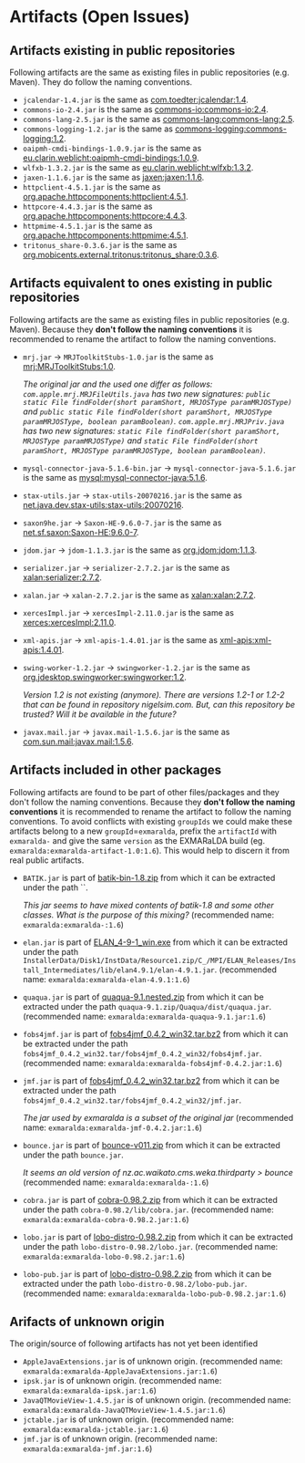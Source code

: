 # Artifacts (Open Issues)

## Artifacts existing in public repositories

Following artifacts are the same as existing files in public repositories (e.g. Maven). They do follow the naming conventions.

- `jcalendar-1.4.jar` is the same as [com.toedter:jcalendar:1.4](http://central.maven.org/maven2/com.toedter/jcalendar/1.4/jcalendar-1.4.jar).
- `commons-io-2.4.jar` is the same as [commons-io:commons-io:2.4](http://central.maven.org/maven2/commons-io/commons-io/2.4/commons-io-2.4.jar).
- `commons-lang-2.5.jar` is the same as [commons-lang:commons-lang:2.5](http://central.maven.org/maven2/commons-lang/commons-lang/2.5/commons-lang-2.5.jar).
- `commons-logging-1.2.jar` is the same as [commons-logging:commons-logging:1.2](http://central.maven.org/maven2/commons-logging/commons-logging/1.2/commons-logging-1.2.jar).
- `oaipmh-cmdi-bindings-1.0.9.jar` is the same as [eu.clarin.weblicht:oaipmh-cmdi-bindings:1.0.9](http://central.maven.org/maven2/eu.clarin.weblicht/oaipmh-cmdi-bindings/1.0.9/oaipmh-cmdi-bindings-1.0.9.jar).
- `wlfxb-1.3.2.jar` is the same as [eu.clarin.weblicht:wlfxb:1.3.2](http://central.maven.org/maven2/eu.clarin.weblicht/wlfxb/1.3.2/wlfxb-1.3.2.jar).
- `jaxen-1.1.6.jar` is the same as [jaxen:jaxen:1.1.6](http://central.maven.org/maven2/jaxen/jaxen/1.1.6/jaxen-1.1.6.jar).
- `httpclient-4.5.1.jar` is the same as [org.apache.httpcomponents:httpclient:4.5.1](http://central.maven.org/maven2/org.apache.httpcomponents/httpclient/4.5.1/httpclient-4.5.1.jar).
- `httpcore-4.4.3.jar` is the same as [org.apache.httpcomponents:httpcore:4.4.3](http://central.maven.org/maven2/org.apache.httpcomponents/httpcore/4.4.3/httpcore-4.4.3.jar).
- `httpmime-4.5.1.jar` is the same as [org.apache.httpcomponents:httpmime:4.5.1](http://central.maven.org/maven2/org.apache.httpcomponents/httpmime/4.5.1/httpmime-4.5.1.jar).
- `tritonus_share-0.3.6.jar` is the same as [org.mobicents.external.tritonus:tritonus_share:0.3.6](https://repository.jboss.org/org.mobicents.external.tritonus/tritonus_share/0.3.6/tritonus_share-0.3.6.jar).

## Artifacts equivalent to ones existing in public repositories

Following artifacts are the same as existing files in public repositories (e.g. Maven). Because they **don't follow the naming conventions** it is recommended to rename the artifact to follow the naming conventions.

- `mrj.jar` -> `MRJToolkitStubs-1.0.jar` is the same as [mrj:MRJToolkitStubs:1.0](http://central.maven.org/maven2/mrj/MRJToolkitStubs/1.0/MRJToolkitStubs-1.0.jar).

    _The original  jar and the used one differ as follows: `com.apple.mrj.MRJFileUtils.java` has two new signatures: `public static File findFolder(short paramShort, MRJOSType paramMRJOSType)` and `public static File findFolder(short paramShort, MRJOSType paramMRJOSType, boolean paramBoolean)`. `com.apple.mrj.MRJPriv.java` has two new signatures: `static File findFolder(short paramShort, MRJOSType paramMRJOSType)` and `static File findFolder(short paramShort, MRJOSType paramMRJOSType, boolean paramBoolean)`._
- `mysql-connector-java-5.1.6-bin.jar` -> `mysql-connector-java-5.1.6.jar` is the same as [mysql:mysql-connector-java:5.1.6](http://central.maven.org/maven2/mysql/mysql-connector-java/5.1.6/mysql-connector-java-5.1.6.jar).
- `stax-utils.jar` -> `stax-utils-20070216.jar` is the same as [net.java.dev.stax-utils:stax-utils:20070216](http://central.maven.org/maven2/net.java.dev.stax-utils/stax-utils/20070216/stax-utils-20070216.jar).
- `saxon9he.jar` -> `Saxon-HE-9.6.0-7.jar` is the same as [net.sf.saxon:Saxon-HE:9.6.0-7](http://central.maven.org/maven2/net.sf.saxon/Saxon-HE/9.6.0-7/Saxon-HE-9.6.0-7.jar).
- `jdom.jar` -> `jdom-1.1.3.jar` is the same as [org.jdom:jdom:1.1.3](http://central.maven.org/maven2/org.jdom/jdom/1.1.3/jdom-1.1.3.jar).
- `serializer.jar` -> `serializer-2.7.2.jar` is the same as [xalan:serializer:2.7.2](http://central.maven.org/maven2/xalan/serializer/2.7.2/serializer-2.7.2.jar).
- `xalan.jar` -> `xalan-2.7.2.jar` is the same as [xalan:xalan:2.7.2](http://central.maven.org/maven2/xalan/xalan/2.7.2/xalan-2.7.2.jar).
- `xercesImpl.jar` -> `xercesImpl-2.11.0.jar` is the same as [xerces:xercesImpl:2.11.0](http://central.maven.org/maven2/xerces/xercesImpl/2.11.0/xercesImpl-2.11.0.jar).
- `xml-apis.jar` -> `xml-apis-1.4.01.jar` is the same as [xml-apis:xml-apis:1.4.01](http://central.maven.org/maven2/xml-apis/xml-apis/1.4.01/xml-apis-1.4.01.jar).
- `swing-worker-1.2.jar` -> `swingworker-1.2.jar` is the same as [org.jdesktop.swingworker:swingworker:1.2](http://projects.nigelsim.org/maven/org.jdesktop.swingworker/swingworker/1.2/swingworker-1.2.jar).

    _Version 1.2 is not existing (anymore). There are versions 1.2-1 or 1.2-2 that can be found in repository nigelsim.com. But, can this repository be trusted? Will it be available in the future?_
- `javax.mail.jar` -> `javax.mail-1.5.6.jar` is the same as [com.sun.mail:javax.mail:1.5.6](https://maven.java.net/content/repositories/releases/com.sun.mail/javax.mail/1.5.6/javax.mail-1.5.6.jar).

## Artifacts included in other packages

Following artifacts are found to be part of other files/packages and they don't follow the naming conventions. Because they **don't follow the naming conventions** it is recommended to rename the artifact to follow the naming conventions.
To avoid conflicts with existing `groupIds` we could make these artifacts belong to a new `groupId`=`exmaralda`, prefix the `artifactId` with `exmaralda-` and give the same `version` as the EXMARaLDA build (eg. `exmaralda:exmaralda-artifact-1.0:1.6`). This would help to discern it from real public artifacts.

- `BATIK.jar` is part of [batik-bin-1.8.zip](http://mirror.serversupportforum.de/apache/xmlgraphics/batik/binaries/batik-bin-1.8.zip) from which it can be extracted under the path ``. 

    _This jar seems to have mixed contents of batik-1.8 and some other classes. What is the purpose of this mixing?_ (recommended name: `exmaralda:exmaralda-:1.6`)
- `elan.jar` is part of [ELAN_4-9-1_win.exe](http://www.mpi.nl/tools/elan/ELAN_4-9-1_win.exe) from which it can be extracted under the path `InstallerData/Disk1/InstData/Resource1.zip/C_/MPI/ELAN_Releases/Install_Intermediates/lib/elan4.9.1/elan-4.9.1.jar`.  (recommended name: `exmaralda:exmaralda-elan-4.9.1:1.6`)
- `quaqua.jar` is part of [quaqua-9.1.nested.zip](http://www.randelshofer.ch/quaqua/files/quaqua-9.1.nested.zip) from which it can be extracted under the path `quaqua-9.1.zip/Quaqua/dist/quaqua.jar`.  (recommended name: `exmaralda:exmaralda-quaqua-9.1.jar:1.6`)
- `fobs4jmf.jar` is part of [fobs4jmf_0.4.2_win32.tar.bz2](https://10gbps-io.dl.sourceforge.net/project/fobs/fobs4jmf%20binaries/Fobs4JMF-0.4.2/fobs4jmf_0.4.2_win32.tar.bz2) from which it can be extracted under the path `fobs4jmf_0.4.2_win32.tar/fobs4jmf_0.4.2_win32/fobs4jmf.jar`.  (recommended name: `exmaralda:exmaralda-fobs4jmf-0.4.2.jar:1.6`)
- `jmf.jar` is part of [fobs4jmf_0.4.2_win32.tar.bz2](https://10gbps-io.dl.sourceforge.net/project/fobs/fobs4jmf%20binaries/Fobs4JMF-0.4.2/fobs4jmf_0.4.2_win32.tar.bz2) from which it can be extracted under the path `fobs4jmf_0.4.2_win32.tar/fobs4jmf_0.4.2_win32/jmf.jar`. 

    _The jar used by exmaralda is a subset of the original jar_ (recommended name: `exmaralda:exmaralda-jmf-0.4.2.jar:1.6`)
- `bounce.jar` is part of [bounce-v011.zip](https://ayera.dl.sourceforge.net/project/bounce/bounce/0.11/bounce-v011.zip) from which it can be extracted under the path `bounce.jar`. 

    _It seems an old version of nz.ac.waikato.cms.weka.thirdparty > bounce_ (recommended name: `exmaralda:exmaralda-:1.6`)
- `cobra.jar` is part of [cobra-0.98.2.zip](https://ayera.dl.sourceforge.net/project/xamj/Cobra%20HTML%20Toolkit/0.98.2/cobra-0.98.2.zip) from which it can be extracted under the path `cobra-0.98.2/lib/cobra.jar`.  (recommended name: `exmaralda:exmaralda-cobra-0.98.2.jar:1.6`)
- `lobo.jar` is part of [lobo-distro-0.98.2.zip](https://ayera.dl.sourceforge.net/project/xamj/Lobo%20Browser/0.98.2/lobo-distro-0.98.2.zip) from which it can be extracted under the path `lobo-distro-0.98.2/lobo.jar`.  (recommended name: `exmaralda:exmaralda-lobo-0.98.2.jar:1.6`)
- `lobo-pub.jar` is part of [lobo-distro-0.98.2.zip](https://ayera.dl.sourceforge.net/project/xamj/Lobo%20Browser/0.98.2/lobo-distro-0.98.2.zip) from which it can be extracted under the path `lobo-distro-0.98.2/lobo-pub.jar`.  (recommended name: `exmaralda:exmaralda-lobo-pub-0.98.2.jar:1.6`)

## Arifacts of unknown origin

The origin/source of following artifacts has not yet been identified

- `AppleJavaExtensions.jar` is of unknown origin. (recommended name: `exmaralda:exmaralda-AppleJavaExtensions.jar:1.6`)
- `ipsk.jar` is of unknown origin. (recommended name: `exmaralda:exmaralda-ipsk.jar:1.6`)
- `JavaQTMovieView-1.4.5.jar` is of unknown origin. (recommended name: `exmaralda:exmaralda-JavaQTMovieView-1.4.5.jar:1.6`)
- `jctable.jar` is of unknown origin. (recommended name: `exmaralda:exmaralda-jctable.jar:1.6`)
- `jmf.jar` is of unknown origin. (recommended name: `exmaralda:exmaralda-jmf.jar:1.6`)
